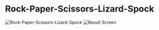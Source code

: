 # Rock-Paper-Scissors-Lizard-Spock

![Rock-Paper-Scissors-Lizard-Spock](https://i.gyazo.com/fbc185892bf0a098ec98aa72bb504c4a.png)
![Result Screen](https://i.gyazo.com/13490df6e7406ac1028ca33de99b5171.png)
